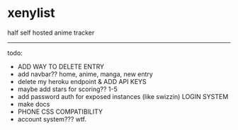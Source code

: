 # xenylist
half self hosted anime tracker

________________

todo:
- ADD WAY TO DELETE ENTRY
- add navbar?? home, anime, manga, new entry
- delete my heroku endpoint & ADD API KEYS 
- maybe add stars for scoring?? 1-5
- add password auth for exposed instances (like swizzin) LOGIN SYSTEM 
- make docs 
- PHONE CSS COMPATIBILITY
- account system??? wtf.

